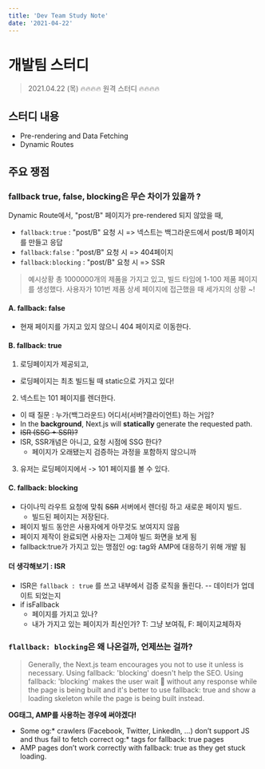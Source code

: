 ```yaml
---
title: 'Dev Team Study Note'
date: '2021-04-22'
---
```





# 개발팀 스터디
> 2021.04.22 (목)
> 🔥🔥🔥🔥 원격 스터디 🔥🔥🔥🔥


## 스터디 내용
- Pre-rendering and Data Fetching
- Dynamic Routes

## 주요 쟁점
### fallback true, false, blocking은 무슨 차이가 있을까 ?
Dynamic Route에서, "post/B" 페이지가 pre-rendered 되지 않았을 때,
- `fallback:true` : "post/B" 요청 시 => 넥스트는 백그라운드에서 post/B 페이지를 만들고 응답
- `fallback:false` : "post/B" 요청 시 => 404페이지
- `fallback:blocking` : "post/B" 요청 시 => SSR

> 예시상황
> 총 1000000개의 제품을 가지고 있고, 빌드 타임에 1-100 제품 페이지를 생성했다.
사용자가 101번 제품 상세 페이지에 접근했을 때 세가지의 상황 ~!

#### A. fallback: false
- 현재 페이지를 가지고 있지 않으니 404 페이지로 이동한다.
#### B. fallback: true
1. 로딩페이지가 제공되고,
  - 로딩페이지는 최초 빌드될 때 static으로 가지고 있다!
2. 넥스트는 101 페이지를 렌더한다.
  - 이 때 질문 : 누가(백그라운드) 어디서(서버?클라이언트) 하는 거임?
  - In the **background**, Next.js will **statically** generate the requested path.
  - ~~ISR (SSG + SSR)?~~
  - ISR, SSR개념은 아니고, 요청 시점에 SSG 한다?
    - 페이지가 오래됐는지 검증하는 과정을 포함하지 않으니까
3. 유저는 로딩페이지에서 -> 101 페이지를 볼 수 있다.
#### C. fallback: blocking
- 다이나믹 라우트 요청에 맞춰 ~~SSR~~ 서버에서 렌더링 하고 새로운 페이지 빌드.
  - 빌드된 페이지는 저장된다.
- 페이지 빌드 동안은 사용자에게 아무것도 보여지지 않음
- 페이지 제작이 완료되면 사용자는 그제야 빌드 화면을 보게 됨
- fallback:true가 가지고 있는 맹점인 og: tag와 AMP에 대응하기 위해 개발 됨

#### 더 생각해보기 : ISR
- ISR은 `fallback : true` 를 쓰고 내부에서 검증 로직을 돌린다. -- 데이터가 업데이트 되었는지
- if isFallback
  - 페이지를 가지고 있나?
  - 내가 가지고 있는 페이지가 최신인가? T: 그냥 보여줘, F: 페이지교체하자


### `flallback: blocking`은 왜 나온걸까, 언제쓰는 걸까?
> Generally, the Next.js team encourages you not to use it unless is necessary. Using fallback: 'blocking' doesn't help the SEO.
> Using fallback: 'blocking' makes the user wait 🥱 without any response while the page is being built and it's better to use fallback: true and show a loading skeleton while the page is being built instead.

**OG태그, AMP를 사용하는 경우에 써야겠다!**
- Some og:* crawlers (Facebook, Twitter, LinkedIn, ...) don’t support JS and thus fail to fetch correct og:* tags for fallback: true pages
- AMP pages don’t work correctly with fallback: true as they get stuck loading.
